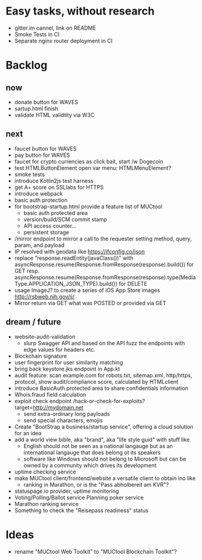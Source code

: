 # Easy tasks, without research

* gitter.im cannel, link on README
* Smoke Tests in CI
* Separate nginx router deployment in CI 

# Backlog

## now
* donate button for WAVES
* sartup.html finish
* validate HTML validtity via W3C 

## next
* faucet button for WAVES
* pay button for WAVES
* faucet for crypto currencies as click bait, start /w Dogecoin
* test HTMLButtonElement open var menu: HTMLMenuElement?
* smoke tests
* introduce Kotlin2js test harness 
* get A+ score on SSLlabs for HTTPS 
* introduce webpack
* basic auth protection
* for bootstrap-startup.html provide a feature list of MUCtool
    * basic auth protected area
    * version/build/SCM commit stamp
    * API access counter...
    * persistent storage
* /mirror endpoint to mirror a call to the requester setting method, query, param, and payload
* IP resolved with geodata like https://ifconfig.co/json 
* replace “response.readEntity(javaClass<String>())” with
    asyncResponse.resume(Response.fromResponse(response).build()) for GET resp.
    asyncResponse.resume(Response.fromResponse(response).type(MediaType.APPLICATION_JSON_TYPE).build()) for DELETE
* usage ImageJ? to create a series of iOS App Store images http://rsbweb.nih.gov/ij/
* Mirror return via GET what was POSTED or provided via GET
## dream / future
* website-audit-validation
    * slurp Swagger API and based on the API fuzz the endpoints with edge values for headers etc.
* Blockchain signature
* user fingerprint for user similarity matching
* bring back keystore.jks endpoint in App.kt
* audit feature: scan example.com for robots.txt, sitemap.xml, http/https, protocol, show audit/compliance score, calculated by HTMLclient
* introduce BasicAuth protected area to share confidentials information
* Whois.fraud field calculation
* exploit check endpoint /hack-or-check-for-exploits?target=http://mydomain.net
    * send extra-ordinary long payloads
    * send special characters, emojis
* Create "BootStrap a business/startup service", offering a cloud solution for an idea 
* add a world view bible, aka "brand", aka "life style guid" with stuff like
    * English should not be seen as a national langauge but as an international langauge that does belong ot its speakers  
    * software like Windows should not belong to Microsoft but can be owned by a community which drives its development  
* uptime checking service
* make MUCtool client/frontend/website a versatile client to obtain ino like
    * ranking in Marathon, or is the "Pass abholbereit am KVR"?
* statuspage.io provider, uptime monitoring
* Voting/Polling/Ballot service
    Planning poker service
* Marathon ranking service
* Something to check the "Reisepass readiness" status

# Ideas
* rename "MUCtool Web Toolkit" to "MUCtool Blockchain Toolkit"?


